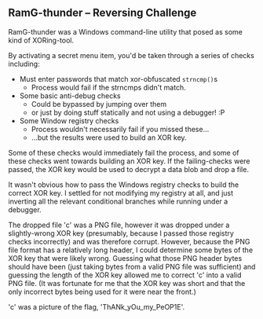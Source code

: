## RamG-thunder – Reversing Challenge

RamG-thunder was a Windows command-line utility that posed as some kind of XORing-tool.

By activating a secret menu item, you'd be taken through a series of checks including:

* Must enter passwords that match xor-obfuscated `strncmp()`s
  - Process would fail if the strncmps didn't match.
* Some basic anti-debug checks
  - Could be bypassed by jumping over them
  - or just by doing stuff statically and not using a debugger! :P
* Some Window registry checks
  - Process wouldn't necessarily fail if you missed these...
  - ...but the results were used to build an XOR key.

Some of these checks would immediately fail the process, and some of these checks went towards building an XOR key. If the failing-checks were passed, the XOR key would be used to decrypt a data blob and drop a file.

It wasn't obvious how to pass the Windows registry checks to build the correct XOR key. I settled for not modifying my registry at all, and just inverting all the relevant conditional branches while running under a debugger.

The dropped file 'c' was a PNG file, however it was dropped under a slightly-wrong XOR key (presumably, because I passed those registry checks incorrectly) and was therefore corrupt. However, because the PNG file format has a relatively long header, I could determine some bytes of the XOR key that were likely wrong. Guessing what those PNG header bytes should have been (just taking bytes from a valid PNG file was sufficient) and guessing the length of the XOR key allowed me to correct 'c' into a valid PNG file. (It was fortunate for me that the XOR key was short and that the only incorrect bytes being used for it were near the front.)

'c' was a picture of the flag, 'ThANk_yOu_my_PeOP1E'.
